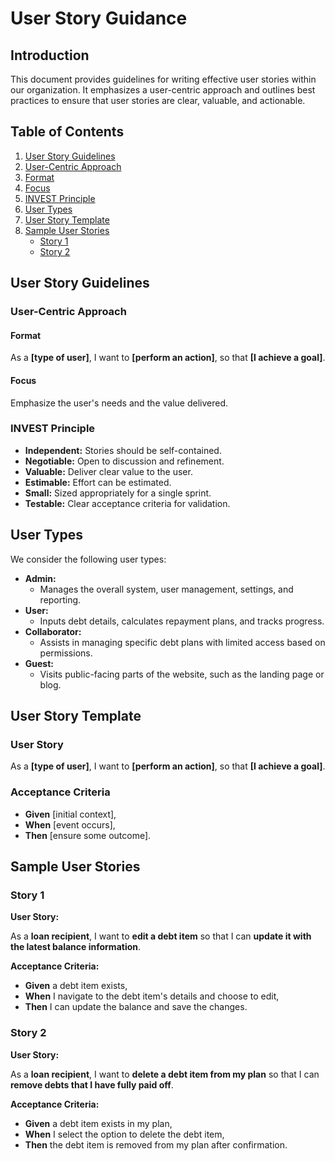 # User Story Guidance

## Introduction

This document provides guidelines for writing effective user stories within our organization. It emphasizes a user-centric approach and outlines best practices to ensure that user stories are clear, valuable, and actionable.

## Table of Contents

1. [User Story Guidelines](#user-story-guidelines)
2. [User-Centric Approach](#user-centric-approach)
3. [Format](#format)
4. [Focus](#focus)
5. [INVEST Principle](#invest-principle)
6. [User Types](#user-types)
7. [User Story Template](#user-story-template)
8. [Sample User Stories](#sample-user-stories)
   - [Story 1](#story-1)
   - [Story 2](#story-2)

## User Story Guidelines

### User-Centric Approach

#### Format

As a **[type of user]**, I want to **[perform an action]**, so that **[I achieve a goal]**.

#### Focus

Emphasize the user's needs and the value delivered.

### INVEST Principle

- **Independent:** Stories should be self-contained.
- **Negotiable:** Open to discussion and refinement.
- **Valuable:** Deliver clear value to the user.
- **Estimable:** Effort can be estimated.
- **Small:** Sized appropriately for a single sprint.
- **Testable:** Clear acceptance criteria for validation.

## User Types

We consider the following user types:

- **Admin:**
  - Manages the overall system, user management, settings, and reporting.
- **User:**
  - Inputs debt details, calculates repayment plans, and tracks progress.
- **Collaborator:**
  - Assists in managing specific debt plans with limited access based on permissions.
- **Guest:**
  - Visits public-facing parts of the website, such as the landing page or blog.

## User Story Template

### User Story

As a **[type of user]**, I want to **[perform an action]**, so that **[I achieve a goal]**.

### Acceptance Criteria

- **Given** [initial context],
- **When** [event occurs],
- **Then** [ensure some outcome].

## Sample User Stories

### Story 1

**User Story:**

As a **loan recipient**, I want to **edit a debt item** so that I can **update it with the latest balance information**.

**Acceptance Criteria:**

- **Given** a debt item exists,
- **When** I navigate to the debt item's details and choose to edit,
- **Then** I can update the balance and save the changes.

### Story 2

**User Story:**

As a **loan recipient**, I want to **delete a debt item from my plan** so that I can **remove debts that I have fully paid off**.

**Acceptance Criteria:**

- **Given** a debt item exists in my plan,
- **When** I select the option to delete the debt item,
- **Then** the debt item is removed from my plan after confirmation.
